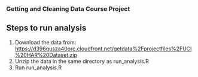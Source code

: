 ### Getting and Cleaning Data Course Project

## Steps to run analysis

1. Download the data from: https://d396qusza40orc.cloudfront.net/getdata%2Fprojectfiles%2FUCI%20HAR%20Dataset.zip
2. Unzip the data in the same directory as run_analysis.R
3. Run run_analysis.R
